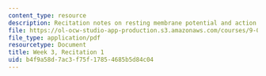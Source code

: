 ```yaml
---
content_type: resource
description: Recitation notes on resting membrane potential and action potential.
file: https://ol-ocw-studio-app-production.s3.amazonaws.com/courses/9-01-introduction-to-neuroscience-fall-2007/b4f9a58d7ac3f75f17854685b5d84c04_wk03_sechand0917.pdf
file_type: application/pdf
resourcetype: Document
title: Week 3, Recitation 1
uid: b4f9a58d-7ac3-f75f-1785-4685b5d84c04
---
```

